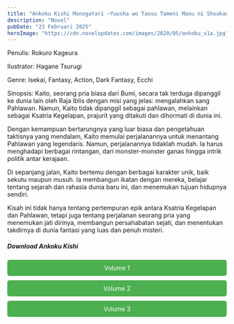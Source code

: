```yaml
---
title: "Ankoku Kishi Monogatari ~Yuusha wo Taosu Tameni Maou ni Shoukansaremashita~ Bahasa Indonesia"
description: "Novel"
pubDate: "23 Februari 2025"
heroImage: "https://cdn.novelupdates.com/images/2020/05/ankoku_v1a.jpg"
---
```


Penulis: Rokuro Kageura

Ilustrator: Hagane Tsurugi

Genre: Isekai, Fantasy, Action, Dark Fantasy, Ecchi

Sinopsis: Kaito, seorang pria biasa dari Bumi, secara tak terduga dipanggil ke dunia lain oleh Raja Iblis dengan misi yang jelas: mengalahkan sang Pahlawan. Namun, Kaito tidak dipanggil sebagai pahlawan, melainkan sebagai Ksatria Kegelapan, prajurit yang ditakuti dan dihormati di dunia ini.

Dengan kemampuan bertarungnya yang luar biasa dan pengetahuan taktisnya yang mendalam, Kaito memulai perjalanannya untuk menantang Pahlawan yang legendaris. Namun, perjalanannya tidaklah mudah. Ia harus menghadapi berbagai rintangan, dari monster-monster ganas hingga intrik politik antar kerajaan.

Di sepanjang jalan, Kaito bertemu dengan berbagai karakter unik, baik sekutu maupun musuh. Ia membangun ikatan dengan mereka, belajar tentang sejarah dan rahasia dunia baru ini, dan menemukan tujuan hidupnya sendiri.

Kisah ini tidak hanya tentang pertempuran epik antara Ksatria Kegelapan dan Pahlawan, tetapi juga tentang perjalanan seorang pria yang menemukan jati dirinya, membangun persahabatan sejati, dan menentukan takdirnya di dunia fantasi yang luas dan penuh misteri.
<!DOCTYPE html>
<html>
<head>
  <style>
    .download-button {
      display: block;
      margin: 10px 0;
      padding: 10px 20px;
      background-color: #4CAF50;
      color: white;
      text-align: center;
      text-decoration: none;
      border: none;
      border-radius: 5px;
    }
  </style>
</head>
<body>

  <h5>Download Ankoku Kishi</h5>

  <a href="https://gawr-index.floral.workers.dev/0:/LN%20&%20WN/LN%20&%20WN%20Jepang%20P2/%20Ankoku%20Kishi/Ankoku_Kishi_Vol1~RueNovel.pdf" class="download-button" download>Volume 1</a>
  <a href="https://gawr-index.floral.workers.dev/0:/LN%20&%20WN/LN%20&%20WN%20Jepang%20P2/%20Ankoku%20Kishi/Ankoku_Kishi_Vol2~RueNovel.pdf" class="download-button" download>Volume 2</a>
  <a href="https://gawr-index.floral.workers.dev/0:/LN%20&%20WN/LN%20&%20WN%20Jepang%20P2/%20Ankoku%20Kishi/Ankoku_Kishi_Vol3~RueNovel.pdf" class="download-button" download>Volume 3</a>

</body>
</html>

